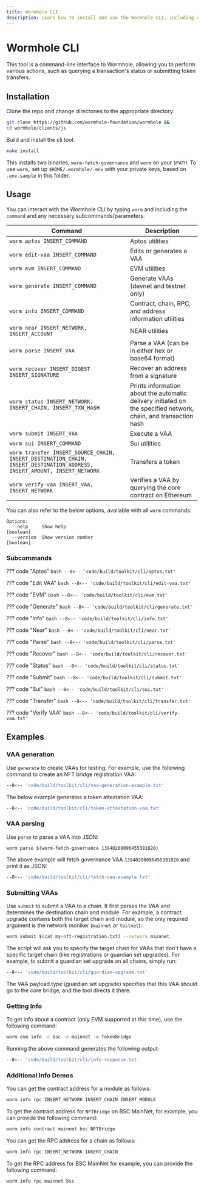 ```yaml
---
title: Wormhole CLI
description: Learn how to install and use the Wormhole CLI, including commands and examples for managing multichain deployments, generating VAAs, and querying contract info.
---
```


# Wormhole CLI

This tool is a command-line interface to Wormhole, allowing you to perform various actions, such as querying a transaction's status or submitting token transfers. 

## Installation

Clone the repo and change directories to the appropriate directory:

```bash
git clone https://github.com/wormhole-foundation/wormhole &&
cd wormhole/clients/js
```

Build and install the cli tool:

```bash
make install
```

This installs two binaries, `worm-fetch-governance` and `worm` on your `$PATH`. To use `worm,` set up `$HOME/.wormhole/.env` with your
private keys, based on `.env.sample` in this folder.

## Usage

You can interact with the Wormhole CLI by typing `worm` and including the `command` and any necessary subcommands/parameters.  

| Command                                       | Description                                                                                  |
|------------------------------------------------|----------------------------------------------------------------------------------------------|
| `worm aptos INSERT_COMMAND`                   | Aptos utilities                                                                              |
| `worm edit-vaa INSERT_COMMAND`                | Edits or generates a VAA                                                                     |
| `worm evm INSERT_COMMAND`                     | EVM utilities                                                                                |
| `worm generate INSERT_COMMAND`                | Generate VAAs (devnet and testnet only)                                                      |
| `worm info INSERT_COMMAND`                    | Contract, chain, RPC, and address information utilities                                      |
| `worm near INSERT_NETWORK, INSERT_ACCOUNT`    | NEAR utilities                                                                               |
| `worm parse INSERT_VAA`                       | Parse a VAA (can be in either hex or base64 format)                                          |
| `worm recover INSERT_DIGEST INSERT_SIGNATURE` | Recover an address from a signature                                                          |
| `worm status INSERT_NETWORK, INSERT_CHAIN, INSERT_TXN_HASH` | Prints information about the automatic delivery initiated on the specified network, chain, and transaction hash |
| `worm submit INSERT_VAA`                      | Execute a VAA                                                                                |
| `worm sui INSERT_COMMAND`                     | Sui utilities                                                                                |
| `worm transfer INSERT_SOURCE_CHAIN, INSERT_DESTINATION_CHAIN, INSERT_DESTINATION_ADDRESS, INSERT_AMOUNT, INSERT_NETWORK` | Transfers a token                                      |
| `worm verify-vaa INSERT_VAA, INSERT_NETWORK`                             | Verifies a VAA by querying the core contract on Ethereum                                     |


You can also refer to the below options, available with all `worm` commands:

```
Options:
  --help     Show help                                                 [boolean]
  --version  Show version number                                       [boolean]
```

### Subcommands

??? code "Aptos"
    ```bash
    --8<-- 'code/build/toolkit/cli/aptos.txt'
    ```

??? code "Edit VAA"
    ```bash
    --8<-- 'code/build/toolkit/cli/edit-vaa.txt'
    ```

??? code "EVM"
    ```bash
    --8<-- 'code/build/toolkit/cli/evm.txt'
    ```

??? code "Generate"
    ```bash
    --8<-- 'code/build/toolkit/cli/generate.txt'
    ```

??? code "Info"
    ```bash
    --8<-- 'code/build/toolkit/cli/info.txt'
    ```

??? code "Near"
    ```bash
    --8<-- 'code/build/toolkit/cli/near.txt'
    ```

??? code "Parse"
    ```bash
    --8<-- 'code/build/toolkit/cli/parse.txt'
    ```

??? code "Recover"
    ```bash
    --8<-- 'code/build/toolkit/cli/recover.txt'
    ```

??? code "Status"
    ```bash
    --8<-- 'code/build/toolkit/cli/status.txt'
    ```

??? code "Submit"
    ```bash
    --8<-- 'code/build/toolkit/cli/submit.txt'
    ```

??? code "Sui"
    ```bash
    --8<-- 'code/build/toolkit/cli/sui.txt'
    ```

??? code "Transfer"
    ```bash
    --8<-- 'code/build/toolkit/cli/transfer.txt'
    ```

??? code "Verify VAA"
    ```bash
    --8<-- 'code/build/toolkit/cli/verify-vaa.txt'
    ```


## Examples

### VAA generation

Use `generate` to create VAAs for testing. For example, use the following command to create an NFT bridge registration VAA:

```bash
--8<-- 'code/build/toolkit/cli/vaa-generation-example.txt'
```

The below example generates a token attestation VAA:

```bash
--8<-- 'code/build/toolkit/cli/token-attestation-vaa.txt'
```

### VAA parsing

Use `parse` to parse a VAA into JSON:

    worm parse $(worm-fetch-governance 13940208096455381020)

The above example will fetch governance VAA `13940208096455381020` and print it as JSON: 

```bash
--8<-- 'code/build/toolkit/cli/fetch-vaa-example.txt'
```

### Submitting VAAs

Use `submit` to submit a VAA to a chain. It first parses the VAA and determines the destination chain and module. For example, a contract upgrade contains both the target chain and module, so the only required argument is the network moniker (`mainnet` or `testnet`):

```bash
worm submit $(cat my-nft-registration.txt) --network mainnet
```

The script will ask you to specify the target chain for VAAs that don't have a specific target chain (like registrations or guardian set upgrades). For example, to submit a guardian set upgrade on all chains, simply run:

```bash
--8<-- 'code/build/toolkit/cli/guardian-upgrade.txt'
```

The VAA payload type (guardian set upgrade) specifies that this VAA should go to the core bridge, and the tool directs it there.

### Getting Info

To get info about a contract (only EVM supported at this time), use the following command:

```bash
worm evm info -c bsc -n mainnet -m TokenBridge
```

Running the above command generates the following output:

```bash
--8<-- 'code/build/toolkit/cli/info-response.txt'
```

### Additional Info Demos

You can get the contract address for a module as follows:

```bash
worm info rpc INSERT_NETWORK INSERT_CHAIN INSERT_MODULE
```

To get the contract address for `NFTBridge` on BSC MainNet, for example, you can provide the following command:

```bash
worm info contract mainnet bsc NFTBridge
```

You can get the RPC address for a chain as follows:

```bash
worm info rpc INSERT_NETWORK INSERT_CHAIN
```

To get the RPC address for BSC MainNet for example, you can provide the following command: 

```bash
worm info rpc mainnet bsc
```

